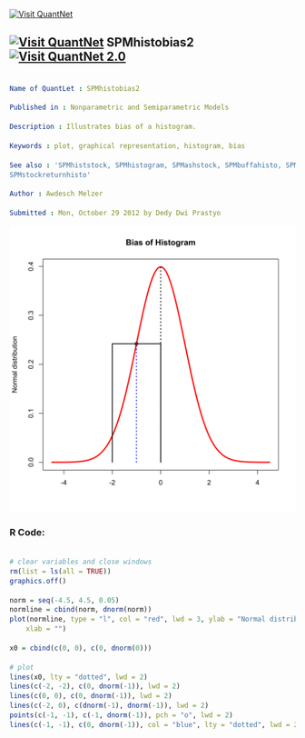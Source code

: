 
[<img src="https://github.com/QuantLet/Styleguide-and-FAQ/blob/master/pictures/banner.png" width="888" alt="Visit QuantNet">](http://quantlet.de/)

## [<img src="https://github.com/QuantLet/Styleguide-and-FAQ/blob/master/pictures/qloqo.png" alt="Visit QuantNet">](http://quantlet.de/) **SPMhistobias2** [<img src="https://github.com/QuantLet/Styleguide-and-FAQ/blob/master/pictures/QN2.png" width="60" alt="Visit QuantNet 2.0">](http://quantlet.de/)

```yaml

Name of QuantLet : SPMhistobias2

Published in : Nonparametric and Semiparametric Models

Description : Illustrates bias of a histogram.

Keywords : plot, graphical representation, histogram, bias

See also : 'SPMhiststock, SPMhistogram, SPMashstock, SPMbuffahisto, SPMHistoConstruct,
SPMstockreturnhisto'

Author : Awdesch Melzer

Submitted : Mon, October 29 2012 by Dedy Dwi Prastyo

```

![Picture1](SPMhistobias2-1.png)


### R Code:
```r

# clear variables and close windows
rm(list = ls(all = TRUE))
graphics.off()

norm = seq(-4.5, 4.5, 0.05)
normline = cbind(norm, dnorm(norm))
plot(normline, type = "l", col = "red", lwd = 3, ylab = "Normal distribution", main = "Bias of Histogram", 
    xlab = "")

x0 = cbind(c(0, 0), c(0, dnorm(0)))

# plot
lines(x0, lty = "dotted", lwd = 2)
lines(c(-2, -2), c(0, dnorm(-1)), lwd = 2)
lines(c(0, 0), c(0, dnorm(-1)), lwd = 2)
lines(c(-2, 0), c(dnorm(-1), dnorm(-1)), lwd = 2)
points(c(-1, -1), c(-1, dnorm(-1)), pch = "o", lwd = 2)
lines(c(-1, -1), c(0, dnorm(-1)), col = "blue", lty = "dotted", lwd = 2)


```
